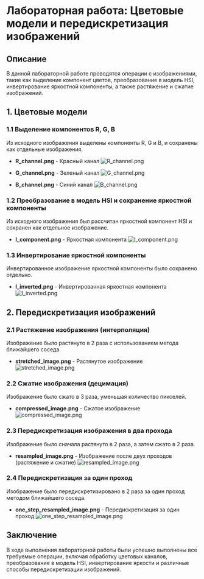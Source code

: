 # Лабораторная работа: Цветовые модели и передискретизация изображений

## Описание

В данной лабораторной работе проводятся операции с изображениями, такие как выделение компонент цветов, преобразование в модель HSI, инвертирование яркостной компоненты, а также растяжение и сжатие изображений. 

## 1. Цветовые модели

### 1.1 Выделение компонентов R, G, B

Из исходного изображения выделены компоненты R, G и B, и сохранены как отдельные изображения.

- **R_channel.png** - Красный канал
![R_channel.png](pictures_results/R_channel.png)

- **G_channel.png** - Зеленый канал
![G_channel.png](pictures_results/G_channel.png)

- **B_channel.png** - Синий канал
![B_channel.png](pictures_results/B_channel.png)

### 1.2 Преобразование в модель HSI и сохранение яркостной компоненты

Из исходного изображения был рассчитан яркостной компонент HSI и сохранен как отдельное изображение.

- **I_component.png** - Яркостная компонента
![I_component.png](pictures_results/I_component.png)

### 1.3 Инвертирование яркостной компоненты

Инвертированное изображение яркостной компоненты было сохранено отдельно.

- **I_inverted.png** - Инвертированная яркостная компонента
![I_inverted.png](pictures_results/I_inverted.png)

## 2. Передискретизация изображений

### 2.1 Растяжение изображения (интерполяция)

Изображение было растянуто в 2 раза с использованием метода ближайшего соседа.

- **stretched_image.png** - Растянутое изображение
![stretched_image.png](pictures_results/stretched_image.png)

### 2.2 Сжатие изображения (децимация)

Изображение было сжато в 3 раза, уменьшая количество пикселей.

- **compressed_image.png** - Сжатое изображение
![compressed_image.png](pictures_results/compressed_image.png)

### 2.3 Передискретизация изображения в два прохода

Изображение было сначала растянуто в 2 раза, а затем сжато в 2 раза.

- **resampled_image.png** - Изображение после двух проходов (растяжение и сжатие)
![resampled_image.png](pictures_results/resampled_image.png)

### 2.4 Передискретизация за один проход

Изображение было передискретизировано в 2 раза за один проход методом ближайшего соседа.

- **one_step_resampled_image.png** - Передискретизация за один проход
![one_step_resampled_image.png](pictures_results/one_step_resampled_image.png)

## Заключение

В ходе выполнения лабораторной работы были успешно выполнены все требуемые операции, включая обработку цветовых каналов, преобразование в модель HSI, инвертирование яркости и различные способы передискретизации изображений.
